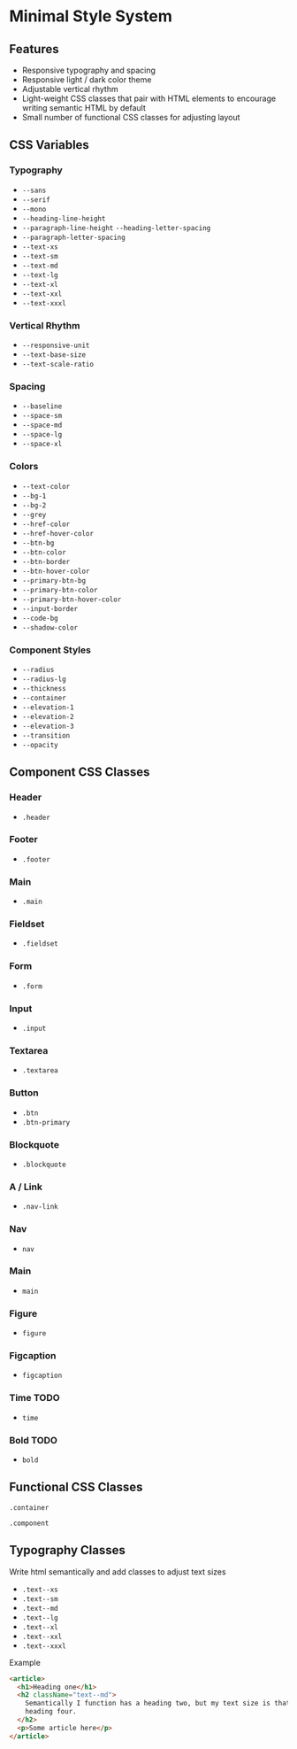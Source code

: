 # Minimal Style System

## Features

- Responsive typography and spacing
- Responsive light / dark color theme
- Adjustable vertical rhythm
- Light-weight CSS classes that pair with HTML elements to encourage writing semantic HTML by default
- Small number of functional CSS classes for adjusting layout

## CSS Variables

### Typography

<!-- Customizable  Typography-->

- `--sans`
- `--serif`
- `--mono`
- `--heading-line-height`
- `--paragraph-line-height`
  `--heading-letter-spacing`
- `--paragraph-letter-spacing`
  <!-- Text sizes should not be touched because they are calculated. -->
- `--text-xs`
- `--text-sm`
- `--text-md`
- `--text-lg`
- `--text-xl`
- `--text-xxl`
- `--text-xxxl`

### Vertical Rhythm

<!-- Customizable -->

- `--responsive-unit`
- `--text-base-size`
- `--text-scale-ratio`

### Spacing

<!-- Customizable -->

- `--baseline`
  <!-- Calculated -->
- `--space-sm`
- `--space-md`
- `--space-lg`
- `--space-xl`

### Colors

<!-- Customizable -->

- `--text-color`
- `--bg-1`
- `--bg-2`
- `--grey`
- `--href-color`
- `--href-hover-color`
- `--btn-bg`
- `--btn-color`
- `--btn-border`
- `--btn-hover-color`
- `--primary-btn-bg`
- `--primary-btn-color`
- `--primary-btn-hover-color`
- `--input-border`
- `--code-bg`
- `--shadow-color`

### Component Styles

<!-- Customizable -->

- `--radius`
- `--radius-lg`
- `--thickness`
- `--container`
- `--elevation-1`
- `--elevation-2`
- `--elevation-3`
- `--transition`
- `--opacity`

## Component CSS Classes

### Header

- `.header`

### Footer

- `.footer`

### Main

- `.main`

### Fieldset

- `.fieldset`

### Form

- `.form`

### Input

- `.input`

### Textarea

- `.textarea`

### Button

- `.btn`
- `.btn-primary`

### Blockquote

- `.blockquote`

### A / Link

- `.nav-link`

### Nav

<!-- Nav sets display flex, justify content space around -->

- `nav`

### Main

  <!-- Main sets margin var(--space-xl) auto and sets a min-height: 100vh on page.  -->

- `main`

### Figure

  <!-- Figure class removes default figure padding.  -->

- `figure`

### Figcaption

<!-- Figcaption adds the typography classes to html figcaption element, which can replace writing an img alt tag for accessability. -->

- `figcaption`
  <!-- Time class adds typography classes to html time element. -->

### Time TODO

- `time`

  <!-- Bold class adds a font-weight: 900 to the html bold element.  -->

### Bold TODO

- `bold`

## Functional CSS Classes

<!-- Set element to max-width of var(--container) -->

`.container`

<!-- Give element var(--small) padding -->

`.component`

## Typography Classes

Write html semantically and add classes to adjust text sizes

- `.text--xs`
- `.text--sm`
- `.text--md`
- `.text--lg`
- `.text--xl`
- `.text--xxl`
- `.text--xxxl`

Example

```html
<article>
  <h1>Heading one</h1>
  <h2 className="text--md">
    Semantically I function has a heading two, but my text size is that of a
    heading four.
  </h2>
  <p>Some article here</p>
</article>
```
